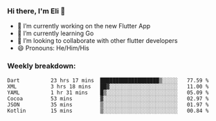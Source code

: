 ### Hi there, I'm Eli 👋
- 🔭 I’m currently working on the new Flutter App
- 🌱 I’m currently learning Go
- 🦄 I’m looking to collaborate with other flutter developers
- 😄 Pronouns: He/Him/His

### Weekly breakdown:
<!--START_SECTION:waka-->

```text
Dart          23 hrs 17 mins  ███████████████████▒░░░░░   77.59 %
XML           3 hrs 18 mins   ██▓░░░░░░░░░░░░░░░░░░░░░░   11.00 %
YAML          1 hr 31 mins    █▒░░░░░░░░░░░░░░░░░░░░░░░   05.09 %
Cocoa         53 mins         ▓░░░░░░░░░░░░░░░░░░░░░░░░   02.97 %
JSON          35 mins         ▒░░░░░░░░░░░░░░░░░░░░░░░░   01.97 %
Kotlin        15 mins         ▒░░░░░░░░░░░░░░░░░░░░░░░░   00.84 %
```

<!--END_SECTION:waka-->
